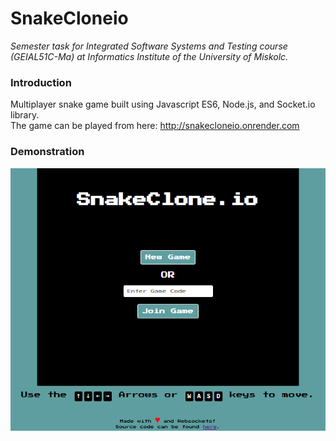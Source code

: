 # SnakeCloneio
*Semester task for Integrated Software Systems and Testing course (GEIAL51C-Ma) at Informatics Institute of the University of Miskolc.*
### Introduction
Multiplayer snake game built using Javascript ES6, Node.js, and Socket.io library.  
The game can be played from here: http://snakecloneio.onrender.com

### Demonstration
![demo](https://github.com/hhamdan95/SnakeCloneio/blob/master/public/demo.png?raw=true)
